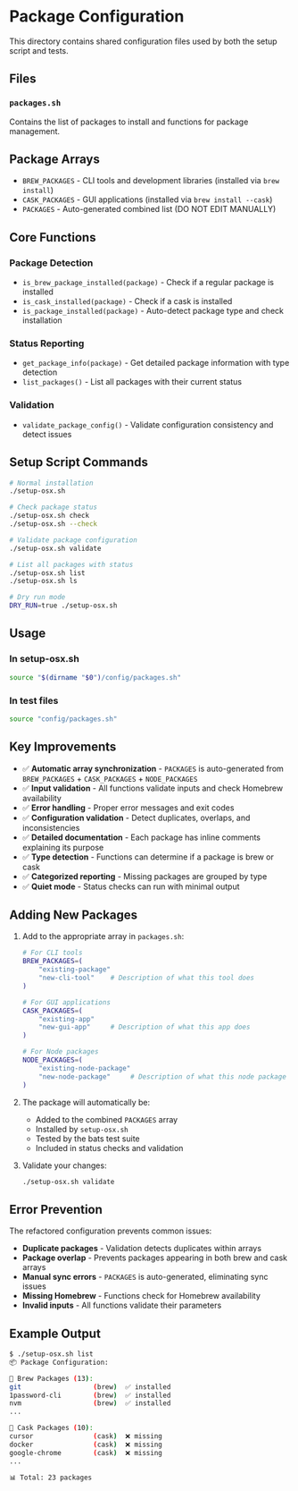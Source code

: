 # Package Configuration

This directory contains shared configuration files used by both the setup script and tests.

## Files

### `packages.sh`
Contains the list of packages to install and functions for package management.

## Package Arrays

- `BREW_PACKAGES` - CLI tools and development libraries (installed via `brew install`)
- `CASK_PACKAGES` - GUI applications (installed via `brew install --cask`)
- `PACKAGES` - Auto-generated combined list (DO NOT EDIT MANUALLY)

## Core Functions

### Package Detection
- `is_brew_package_installed(package)` - Check if a regular package is installed
- `is_cask_installed(package)` - Check if a cask is installed  
- `is_package_installed(package)` - Auto-detect package type and check installation

### Status Reporting
- `get_package_info(package)` - Get detailed package information with type detection
- `list_packages()` - List all packages with their current status

### Validation
- `validate_package_config()` - Validate configuration consistency and detect issues

## Setup Script Commands

```bash
# Normal installation
./setup-osx.sh

# Check package status
./setup-osx.sh check 
./setup-osx.sh --check

# Validate package configuration
./setup-osx.sh validate

# List all packages with status
./setup-osx.sh list 
./setup-osx.sh ls

# Dry run mode
DRY_RUN=true ./setup-osx.sh
```

## Usage

### In setup-osx.sh
```bash
source "$(dirname "$0")/config/packages.sh"
```

### In test files
```bash
source "config/packages.sh"
```

## Key Improvements

- ✅ **Automatic array synchronization** - `PACKAGES` is auto-generated from `BREW_PACKAGES` + `CASK_PACKAGES` + `NODE_PACKAGES`
- ✅ **Input validation** - All functions validate inputs and check Homebrew availability
- ✅ **Error handling** - Proper error messages and exit codes
- ✅ **Configuration validation** - Detect duplicates, overlaps, and inconsistencies
- ✅ **Detailed documentation** - Each package has inline comments explaining its purpose
- ✅ **Type detection** - Functions can determine if a package is brew or cask
- ✅ **Categorized reporting** - Missing packages are grouped by type
- ✅ **Quiet mode** - Status checks can run with minimal output

## Adding New Packages

1. Add to the appropriate array in `packages.sh`:
   ```bash
   # For CLI tools
   BREW_PACKAGES=(
       "existing-package"
       "new-cli-tool"    # Description of what this tool does
   )
   
   # For GUI applications
   CASK_PACKAGES=(
       "existing-app"
       "new-gui-app"     # Description of what this app does
   )

   # For Node packages
   NODE_PACKAGES=(
       "existing-node-package"
       "new-node-package"     # Description of what this node package does
   )
   ```

2. The package will automatically be:
   - Added to the combined `PACKAGES` array
   - Installed by `setup-osx.sh`
   - Tested by the bats test suite
   - Included in status checks and validation

3. Validate your changes:
   ```bash
   ./setup-osx.sh validate
   ```

## Error Prevention

The refactored configuration prevents common issues:

- **Duplicate packages** - Validation detects duplicates within arrays
- **Package overlap** - Prevents packages appearing in both brew and cask arrays
- **Manual sync errors** - `PACKAGES` is auto-generated, eliminating sync issues
- **Missing Homebrew** - Functions check for Homebrew availability
- **Invalid inputs** - All functions validate their parameters

## Example Output

```bash
$ ./setup-osx.sh list
📦 Package Configuration:

🍺 Brew Packages (13):
git                  (brew)  ✅ installed
1password-cli        (brew)  ✅ installed
nvm                  (brew)  ✅ installed
...

📱 Cask Packages (10):
cursor               (cask)  ❌ missing
docker               (cask)  ❌ missing
google-chrome        (cask)  ❌ missing
...

📊 Total: 23 packages
```